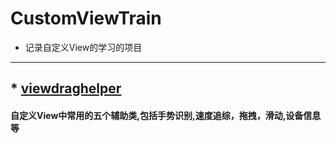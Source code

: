 # CustomViewTrain
* 记录自定义View的学习的项目
-------
 ## * [viewdraghelper](https://github.com/kevin321happy/CustomViewTrain/tree/master/viewdraghelper/src/main/java/com/wh/jxd/com/viewdraghelper)

   #### 自定义View中常用的五个辅助类,包括手势识别,速度追综，拖拽，滑动,设备信息等




